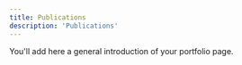```yaml
---
title: Publications
description: 'Publications'
---
```


You'll add here a general introduction of your portfolio page.